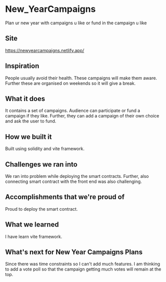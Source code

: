 # New_YearCampaigns
Plan ur new year with campaigns u like or fund in the campaign u like
## Site
https://newyearcampaigns.netlify.app/
## Inspiration
People usually avoid their health. These campaigns will make them aware. Further these are organised on weekends so it will give a break.
## What it does
It contains a set of campaigns. Audience can participate or fund a campaign if they like. Further, they can add a campaign of their own choice and ask the user to fund.
## How we built it
Built using solidity and vite framework.
## Challenges we ran into
We ran into problem while deploying the smart contracts. Further, also connecting smart contract with the front end was also challenging.
## Accomplishments that we're proud of
Proud to deploy the smart contract.
## What we learned
I have learn vite framework.
## What's next for New Year Campaigns Plans
Since there was time constraints so I can't add much features. I am thinking to add a vote poll so that the campaign getting much votes will remain at the top.

